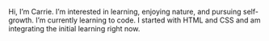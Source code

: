 Hi, I’m Carrie.
I’m interested in learning, enjoying nature, and pursuing self-growth.
I’m currently learning to code. I started with HTML and CSS and am integrating the initial learning right now.
<!--
- I'm looking to collaborate on ...
- 📫 How to reach me ...
- 😄 Pronouns: ...
- ⚡ Fun fact: ...
-->

<!---
Cosmiccc-carrie/Cosmiccc-carrie is a ✨ special ✨ repository because its `README.md` (this file) appears on your GitHub profile.
You can click the Preview link to take a look at your changes.
--->
